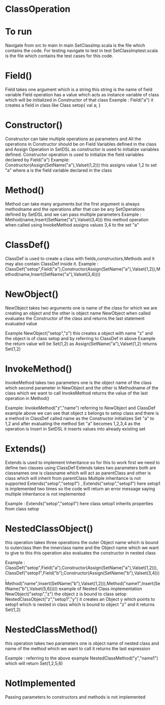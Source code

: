 # ClassOperation 

# To run 
Navigate from src to main In main SetClassImp.scala is the file which contains the code. For testing navigate to test in test SetClassImptest.scala is the file which contains the test cases for this code.

# Field()
Field takes one argument which is a string this string is the name of field variable
Field operation has a value which acts as instance variable of class which will be initialized in Constructor of that class
Example : Field("a") it creates a field in class like Class setop{ val a; }

# Constructor()
Constructor can take multiple operations as parameters and All the operations in Constructor should be on Field Variables defined in the class and 
Assign Operation in SetDSL as constructor is used to initialize variables defined.
Constructor operation is used to initialize the field variables declared by Field("a") 
Example: Constructor(Assign(SetName("a"),Valset(1,2))) this assigns value 1,2 to set "a" where a is the field variable declared in the class

# Method()
Method can take many arguments but the first argument is always methodname and the operations after that can be any SetOperations defined by SetDSL and we can pass multiple 
parameters
Example : Method(name,Insert(SetName("a"),Valset(3,4))) this method operation when called using InvokeMethod assigns values 3,4 to the set "a"

# ClassDef()
ClassDef is used to create a class with fields,constructors,Methods and it may also contain ClassDef inside it.
Example : ClassDef("setop",Field("a"),Constructor(Assign(SetName("a"),Valset(1,2)),Method(name,Insert(SetName("a"),Valset(3,4))))

# NewObject()
NewObject takes two arguments one is name of the class for which we are creating an object and the other is object name 
NewObject when called evaluates the Constructor of the class and returns the last statement evaluated value 

Example NewObject("setop","z") this creates a object with name "z" and the object is of class setop and by referring to ClassDef in above Example the return value will be
Set(1,2) as Assign(SetName("a"),Valset(1,2) returns Set(1,2)

# InvokeMethod()
InvokeMethod takes two parameters one is the object name of the class which second parameter in NewObject and the other is Methodname of the class which we want to call
InvokeMethod returns the value of the last operation in Method()

Example: InvokeMethod("z","name") referring to NewObject and ClassDef example above we can see that object z belongs to setop class and there is a method in ClassDef called name 
as the Constructor initializes Set "a" to 1,2 and after evaluating the method Set "a" becomes 1,2,3,4 as the operation is Insert in SetDSL it inserts values into already 
existing set

# Extends()
Extends is used to implement Inheritance so for this to work first we need to define two classes using ClassDef 
Extends takes two parameters both are classnames one is classname which will act as parentClass and other is class which will inherit from parentClass
Multiple inheritance is not supported Extends("setop","setop1") , Extends("setop","setop1") here setop1 is implemented two times so the code will return an error message saying multiple inheritance is not implemented

Example : Extends("setop","setop1") here class setop1 inherits properties from class setop

# NestedClassObject()
this operation takes three operations the outer Object name which is bound to outerclass then the innerclass name and the Object name which we want to give to this
this operation also evaluates the constructor in nested class

Example : ClassDef("setop",Field("a"),Constructor(Assign(SetName("a"),Valset(1,2))),
      ClassDef("setop1",Field("b"),Constructor(Assign(SetName("b"),Valset(3,4))),
        Method("name",Insert(SetName("b"),Valset(1,2))),Method("name1",Insert(SetName("b"),Valset(5,6))))) example of Nested Class implementation
NewObject("setop","z") the object z is bound to class setop
NestedClassObject("z","setop1","y") it creates an Object y which points to setop1 which is nested in class which is bound to object "z" and it returns Set(1,2)

# NestedClassMethod()
this operation takes two parameters one is object name of nested class and name of the method which we want to call it returns the last expression 

Example : referring to the above example 
NestedClassMethod("y","name1") which will return Set(1,2,5,6) 

# NotImplemented
Passing parameters to constructors and methods is not implemented
